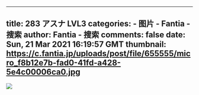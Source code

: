 
---
title: 283 アスナ LVL3
categories: 
    - 图片
    - Fantia - 搜索
author: Fantia - 搜索
comments: false
date: Sun, 21 Mar 2021 16:19:57 GMT
thumbnail: https://c.fantia.jp/uploads/post/file/655555/micro_f8b12e7b-fad0-41fd-a428-5e4c00006ca0.jpg
---

<div>   
<img src="https://c.fantia.jp/uploads/post/file/655555/micro_f8b12e7b-fad0-41fd-a428-5e4c00006ca0.jpg" referrerpolicy="no-referrer">  
</div>
            